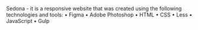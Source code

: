 Sedona - it is a responsive website that was created using the following technologies and tools:
• Figma
• Adobe Photoshop
• HTML
• CSS
• Less
• JavaScript
• Gulp
